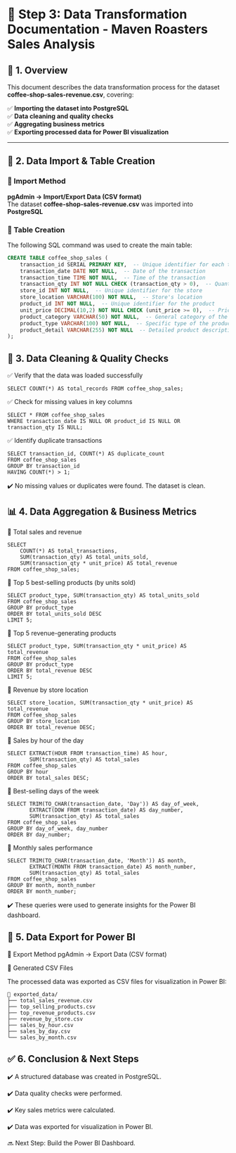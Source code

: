 # 📄 Step 3: Data Transformation Documentation - Maven Roasters Sales Analysis  

## 🔹 1. Overview  

This document describes the data transformation process for the dataset **coffee-shop-sales-revenue.csv**, covering:  

✅ **Importing the dataset into PostgreSQL**  
✅ **Data cleaning and quality checks**  
✅ **Aggregating business metrics**  
✅ **Exporting processed data for Power BI visualization**  

---

## 📂 2. Data Import & Table Creation  

### 📌 Import Method  

**pgAdmin → Import/Export Data (CSV format)**  
The dataset **coffee-shop-sales-revenue.csv** was imported into **PostgreSQL**  

### 📌 Table Creation 

The following SQL command was used to create the main table:  

```sql
CREATE TABLE coffee_shop_sales (
    transaction_id SERIAL PRIMARY KEY,  -- Unique identifier for each transaction
    transaction_date DATE NOT NULL,  -- Date of the transaction
    transaction_time TIME NOT NULL,  -- Time of the transaction
    transaction_qty INT NOT NULL CHECK (transaction_qty > 0),  -- Quantity of items sold (must be positive)
    store_id INT NOT NULL,  -- Unique identifier for the store
    store_location VARCHAR(100) NOT NULL,  -- Store's location
    product_id INT NOT NULL,  -- Unique identifier for the product
    unit_price DECIMAL(10,2) NOT NULL CHECK (unit_price >= 0),  -- Price per unit of the product (non-negative)
    product_category VARCHAR(50) NOT NULL,  -- General category of the product
    product_type VARCHAR(100) NOT NULL,  -- Specific type of the product
    product_detail VARCHAR(255) NOT NULL  -- Detailed product description
);
```
## 🧹 3. Data Cleaning & Quality Checks
✅ Verify that the data was loaded successfully
```
SELECT COUNT(*) AS total_records FROM coffee_shop_sales;
```
✅ Check for missing values in key columns
```
SELECT * FROM coffee_shop_sales
WHERE transaction_date IS NULL OR product_id IS NULL OR transaction_qty IS NULL;
```
✅ Identify duplicate transactions

```
SELECT transaction_id, COUNT(*) AS duplicate_count
FROM coffee_shop_sales
GROUP BY transaction_id
HAVING COUNT(*) > 1;
```
✔️ No missing values or duplicates were found. The dataset is clean.

## 📊 4. Data Aggregation & Business Metrics

📌 Total sales and revenue
```
SELECT 
    COUNT(*) AS total_transactions, 
    SUM(transaction_qty) AS total_units_sold, 
    SUM(transaction_qty * unit_price) AS total_revenue
FROM coffee_shop_sales;
```
📌 Top 5 best-selling products (by units sold)
```
SELECT product_type, SUM(transaction_qty) AS total_units_sold
FROM coffee_shop_sales
GROUP BY product_type
ORDER BY total_units_sold DESC
LIMIT 5;
```
📌 Top 5 revenue-generating products
```
SELECT product_type, SUM(transaction_qty * unit_price) AS total_revenue
FROM coffee_shop_sales
GROUP BY product_type
ORDER BY total_revenue DESC
LIMIT 5;
```
📌 Revenue by store location
```
SELECT store_location, SUM(transaction_qty * unit_price) AS total_revenue
FROM coffee_shop_sales
GROUP BY store_location
ORDER BY total_revenue DESC;
```
📌 Sales by hour of the day
```
SELECT EXTRACT(HOUR FROM transaction_time) AS hour, 
       SUM(transaction_qty) AS total_sales
FROM coffee_shop_sales
GROUP BY hour 
ORDER BY total_sales DESC;
```
📌 Best-selling days of the week
```
SELECT TRIM(TO_CHAR(transaction_date, 'Day')) AS day_of_week,
       EXTRACT(DOW FROM transaction_date) AS day_number,
       SUM(transaction_qty) AS total_sales
FROM coffee_shop_sales
GROUP BY day_of_week, day_number
ORDER BY day_number;
```
📌 Monthly sales performance
```
SELECT TRIM(TO_CHAR(transaction_date, 'Month')) AS month,
       EXTRACT(MONTH FROM transaction_date) AS month_number,
       SUM(transaction_qty) AS total_sales
FROM coffee_shop_sales
GROUP BY month, month_number
ORDER BY month_number;
```
✔️ These queries were used to generate insights for the Power BI dashboard.

## 📂 5. Data Export for Power BI

📌 Export Method
pgAdmin → Export Data (CSV format)

📌 Generated CSV Files

The processed data was exported as CSV files for visualization in Power BI:

```
📁 exported_data/
├── total_sales_revenue.csv
├── top_selling_products.csv
├── top_revenue_products.csv
├── revenue_by_store.csv
├── sales_by_hour.csv
├── sales_by_day.csv
└── sales_by_month.csv
```
## ✅ 6. Conclusion & Next Steps

✔️ A structured database was created in PostgreSQL.

✔️ Data quality checks were performed.

✔️ Key sales metrics were calculated.

✔️ Data was exported for visualization in Power BI.

🔜 Next Step: Build the Power BI Dashboard.
